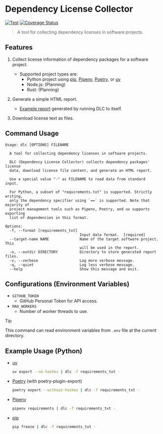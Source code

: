 <!-- markdownlint-disable no-inline-html -->

# Dependency License Collector

[![Test](https://github.com/sgryjp/dependency-license-collector/actions/workflows/ci.yaml/badge.svg)](https://github.com/sgryjp/dependency-license-collector/actions/workflows/ci.yaml)
[![Coverage Status](https://coveralls.io/repos/github/sgryjp/dependency-license-collector/badge.svg?branch=ci/use-coveralls)](https://coveralls.io/github/sgryjp/dependency-license-collector?branch=ci/use-coveralls)

> A tool for collecting dependency licenses in software projects.

## Features

1. Collect license information of dependency packages for a software project.

   - Supported project types are:
     - Python project using [pip], [Pipenv], [Poetry], or [uv]
     - Node.js: (Planning)
     - Rust: (Planning)

2. Generate a simple HTML report.

   - [Example report](https://sgryjp.github.io/dependency-license-collector/)
     generated by running DLC to itself.

3. Download license text as files.

## Command Usage

```text
Usage: dlc [OPTIONS] FILENAME

  A tool for collecting dependency licenses in software projects.

  DLC (Dependency License Collector) collects dependency packages' license
  data, download license file content, and generate an HTML report.

  Use a special value "-" as FILENAME to read data from standard input.

  For Python, a subset of "requirements.txt" is supported. Strictly writing,
  only the dependency specifier using `==` is supported. Note that majority of
  project management tools such as Pipenv, Poetry, and uv supports exporting
  list of dependencies in this format.

Options:
  -f, --format [requirements_txt]
                                  Input data format.  [required]
  --target-name NAME              Name of the target software project. This
                                  will be used in the report.
  -o, --outdir DIRECTORY          Directory to store generated report files.
  -v, --verbose                   Log more verbose message.
  -q, --quiet                     Log less verbose message.
  --help                          Show this message and exit.
```

## Configurations (Environment Variables)

- `GITHUB_TOKEN`
  - GitHub Personal Token for API access.
- `MAX_WORKERS`
  - Number of worker threads to use.

> [!TIP]
> This command can read environment variables from `.env` file at the current directory.

## Example Usage (Python)

- [uv]

  ```sh
  uv export --no-hashes | dlc -f requirements_txt -
  ```

- [Poetry] (with poetry-plugin-export)

  ```sh
  poetry export --without-hashes | dlc -f requirements_txt -
  ```

- [Pipenv]

  ```sh
  pipenv requirements | dlc -f requirements_txt -
  ```

- [pip]

  ```sh
  pip freeze | dlc -f requirements_txt -
  ```

[pip]: https://pip.pypa.io/
[Pipenv]: https://pipenv.pypa.io/en/latest/
[Poetry]: https://python-poetry.org/
[uv]: https://docs.astral.sh/uv/

